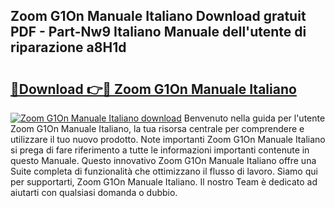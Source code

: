 ## Zoom G1On Manuale Italiano Download gratuit PDF - Part-Nw9 Italiano Manuale dell'utente di riparazione a8H1d

# <h2><a href="http://dfb6sv5.blite.top/?on=Zoom+G1On+Manuale+Italiano">🔗Download 👉🔴 Zoom G1On Manuale Italiano</a></h2>

[![Zoom G1On Manuale Italiano download](https://i.imgur.com/lujVjoI.png)](http://dfb6sv5.blite.top/?on=Zoom+G1On+Manuale+Italiano)
Benvenuto nella guida per l'utente Zoom G1On Manuale Italiano, la tua risorsa centrale per comprendere e utilizzare il tuo nuovo prodotto. Note importanti Zoom G1On Manuale Italiano si prega di fare riferimento a tutte le informazioni importanti contenute in questo Manuale. Questo innovativo Zoom G1On Manuale Italiano offre una Suite completa di funzionalità che ottimizzano il flusso di lavoro. Siamo qui per supportarti, Zoom G1On Manuale Italiano. Il nostro Team è dedicato ad aiutarti con qualsiasi domanda o dubbio.
